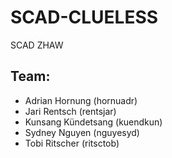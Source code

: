 # SCAD-CLUELESS
SCAD ZHAW

## Team:
- Adrian Hornung (hornuadr)
- Jari Rentsch (rentsjar)
- Kunsang Kündetsang (kuendkun)
- Sydney Nguyen (nguyesyd)
- Tobi Ritscher (ritsctob)
